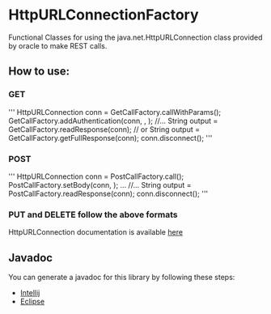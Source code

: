# HttpURLConnectionFactory
Functional Classes for using the java.net.HttpURLConnection class provided by oracle to make REST calls.

## How to use:
### GET
'''
HttpURLConnection conn = GetCallFactory.callWithParams(<POST call url>);
GetCallFactory.addAuthentication(conn, <username>, <password>);
//...
String output = GetCallFactory.readResponse(conn);
  // or
String output = GetCallFactory.getFullResponse(conn);
conn.disconnect();
'''
  
### POST
'''
HttpURLConnection conn = PostCallFactory.call(<POST call url>);
PostCallFactory.setBody(conn, <Map with Params>);
...
//...
String output = PostCallFactory.readResponse(conn);
conn.disconnect();
'''
  
### PUT and DELETE follow the above formats

HttpURLConnection documentation is available [here](https://docs.oracle.com/javase/8/docs/api/java/net/HttpURLConnection.html)

## Javadoc
You can generate a javadoc for this library by following these steps:
 - [Intellij](https://www.jetbrains.com/help/idea/working-with-code-documentation.html)
 - [Eclipse](https://www.codejava.net/ides/eclipse/how-to-generate-javadoc-in-eclipse)
